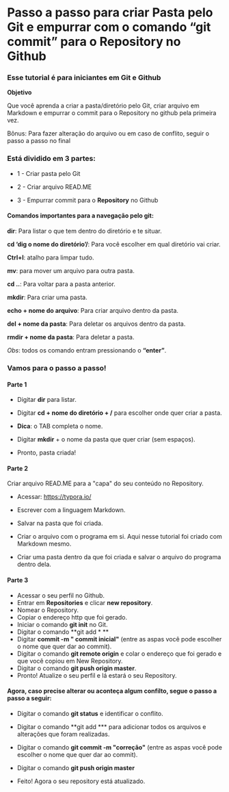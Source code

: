 # Passo a passo para criar Pasta pelo Git e empurrar com o comando “git commit” para o Repository no Github

### Esse tutorial é para iniciantes em Git e Github 

**Objetivo**

Que você aprenda a criar a pasta/diretório pelo Git, criar arquivo em Markdown e empurrar o commit para o Repository no github pela primeira vez.

Bônus: Para fazer alteração do arquivo ou em caso de conflito, seguir o passo a passo no final

### Está dividido em 3 partes:

* 1 - Criar pasta pelo Git

* 2 - Criar arquivo READ.ME

* 3 - Empurrar commit para o **Repository** no Github



#### Comandos importantes para a navegação pelo git:

**dir**: Para listar o que tem dentro do diretório e te situar.

**cd ‘dig o nome do diretório’/**: Para você escolher em qual diretório vai criar.

**Ctrl+l**: atalho para limpar tudo.

**mv**: para mover um arquivo para outra pasta.

**cd ..**: Para voltar para a pasta anterior.

**mkdir**: Para criar uma pasta. 

**echo + nome do arquivo**: Para criar arquivo dentro da pasta.

**del + nome da pasta**: Para deletar os arquivos dentro da pasta.

**rmdir + nome da pasta**: Para deletar a pasta.

*Obs*: todos os comando entram pressionando o **“enter”**.

 

### Vamos para o passo a passo!

#### Parte 1

* Digitar **dir** para listar.

* Digitar **cd + nome do diretório + /** para escolher onde quer criar a pasta.

* **Dica**: o TAB completa o nome.

* Digitar **mkdir** + o nome da pasta que quer criar (sem espaços).

* Pronto, pasta criada!

#### Parte 2

Criar arquivo READ.ME para a "capa" do seu conteúdo no Repository.

* Acessar: https://typora.io/

* Escrever com a linguagem Markdown.

* Salvar na pasta que foi criada.

* Criar o arquivo com o programa em si. Aqui nesse tutorial foi criado com Markdown mesmo.

* Criar uma pasta dentro da que foi criada e salvar o arquivo do programa dentro dela.

 #### Parte 3 

* Acessar o seu perfil no Github.
* Entrar em **Repositories** e clicar **new repository**.
* Nomear o Repository.
* Copiar o endereço http que foi gerado.
* Iniciar o comando **git init** no Git.
* Digitar o comando **git add * ** 
* Digitar **commit -m " commit inicial"** (entre as aspas você pode escolher o nome que quer dar ao commit).
* Digitar o comando **git remote origin** e colar o endereço que foi gerado e que você copiou em New Repository.
* Digitar o comando **git push origin master**.
* Pronto! Atualize o seu perfil e lá estará o seu Repository.



#### Agora, caso precise alterar ou aconteça algum confilto, segue o passo a passo a seguir:

* Digitar o comando **git status** e identificar o conflito.

* Digitar o comando **git add *** para adicionar todos os arquivos e alterações que foram realizadas.

* Digitar o comando **git commit -m "correção"** (entre as aspas você pode escolher o nome que quer dar ao commit).

* Digitar o comando **git push origin master**

* Feito! Agora o seu repository está atualizado.











